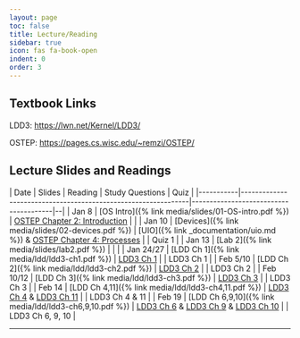 ```yaml
---
layout: page
toc: false
title: Lecture/Reading
sidebar: true
icon: fas fa-book-open
indent: 0
order: 3
---
```


## Textbook Links
LDD3: <https://lwn.net/Kernel/LDD3/>

OSTEP: <https://pages.cs.wisc.edu/~remzi/OSTEP/>

## Lecture Slides and Readings

| Date      | Slides                                                        | Reading                               | Study Questions | Quiz |
|-----------|---------------------------------------------------------------|---------------------------------------|--|
| Jan 8     | [OS Intro]({% link media/slides/01-OS-intro.pdf %})           | [OSTEP Chapter 2: Introduction](https://pages.cs.wisc.edu/~remzi/OSTEP/intro.pdf) | |
| Jan 10    | [Devices]({% link media/slides/02-devices.pdf %}) | [UIO]({% link _documentation/uio.md %}) & [OSTEP Chapter 4: Processes](https://pages.cs.wisc.edu/~remzi/OSTEP/cpu-intro.pdf) | | Quiz 1 |
| Jan 13    | [Lab 2]({% link media/slides/lab2.pdf %}) | | |
| Jan 24/27 | [LDD Ch 1]({% link media/ldd/ldd3-ch1.pdf %}) | [LDD3 Ch 1](https://lwn.net/images/pdf/LDD3/ch01.pdf) | | LDD3 Ch 1 |
| Feb 5/10     | [LDD Ch 2]({% link media/ldd/ldd3-ch2.pdf %}) | [LDD3 Ch 2](https://lwn.net/images/pdf/LDD3/ch02.pdf) | | LDD3 Ch 2 |
| Feb 10/12   | [LDD Ch 3]({% link media/ldd/ldd3-ch3.pdf %}) | [LDD3 Ch 3](https://lwn.net/images/pdf/LDD3/ch03.pdf) | | LDD3 Ch 3 |
| Feb 14    | [LDD Ch 4,11]({% link media/ldd/ldd3-ch4,11.pdf %}) | [LDD3 Ch 4](https://lwn.net/images/pdf/LDD3/ch04.pdf) & [LDD3 Ch 11](https://lwn.net/images/pdf/LDD3/ch11.pdf) | | LDD3 Ch 4 & 11 |
| Feb 19    | [LDD Ch 6,9,10]({% link media/ldd/ldd3-ch6,9,10.pdf %}) | [LDD3 Ch 6](https://lwn.net/images/pdf/LDD3/ch06.pdf) & [LDD3 Ch 9](https://lwn.net/images/pdf/LDD3/ch09.pdf) & [LDD3 Ch 10](https://lwn.net/images/pdf/LDD3/ch10.pdf) | | LDD3 Ch 6, 9, 10 |

<!-- | Jan 24/26 | [LDD Ch 1]({% link media/ldd/ldd3-ch1.pdf %})| [LDD3 Ch 1](https://lwn.net/images/pdf/LDD3/ch01.pdf) | [LDD Ch 1]({% link _pages/ldd1.md %})
| Feb 7 | [LDD Ch 2]({% link media/ldd/ldd3-ch2.pdf %})| [LDD3 Ch 2](https://lwn.net/images/pdf/LDD3/ch02.pdf) | [LDD Ch 2]({% link _pages/ldd2.md %})
| Feb 12 | [LDD Ch 3]({% link media/ldd/ldd3-ch3.pdf %})| [LDD3 Ch 3](https://lwn.net/images/pdf/LDD3/ch03.pdf) | [LDD Ch 3]({% link _pages/ldd3.md %})
| Feb 14 | [LDD Ch 4,11]({% link media/ldd/ldd3-ch4,11.pdf %})| [LDD3 Ch 4](https://lwn.net/images/pdf/LDD3/ch04.pdf) & [LDD3 Ch 11](https://lwn.net/images/pdf/LDD3/ch11.pdf) | [LDD Ch 4]({% link _pages/ldd4.md %}) & [LDD Ch 11]({% link _pages/ldd11.md %})
| Feb 21, Feb 26 | [LDD Ch 6,9,10]({% link media/ldd/ldd3-ch6,9,10.pdf %})| [LDD3 Ch 6](https://lwn.net/images/pdf/LDD3/ch06.pdf) & [LDD3 Ch 9](https://lwn.net/images/pdf/LDD3/ch09.pdf) & [LDD3 Ch 10](https://lwn.net/images/pdf/LDD3/ch10.pdf) | [LDD Ch 6]({% link _pages/ldd6.md %}) & [LDD Ch 9]({% link _pages/ldd9.md %}) & [LDD Ch 10]({% link _pages/ldd10.md %})
| Mar 11 | [AXI Part 1 & 2]({% link media/slides/axi.pdf %})| [AXI Bus Spec](http://www.gstitt.ece.ufl.edu/courses/fall15/eel4720_5721/labs/refs/AXI4_specification.pdf) | [AXI Bus I]({% link _pages/axi1.md %}) & [AXI Bus II]({% link _pages/axi2.md %}) -->


<!-- | Date of Class | Link to Material | Date of Quiz |
|---------------|------------------|--------------|
| Sep 12        | [Linux Device Drivers Chapter 1: An Introduction to Device Drivers]({% link _pages/ldd1.md %}) | 3 days after class |
| Sep 19        | [Linux Device Drivers Chapter 2: Building and Running Modules]({% link _pages/ldd2.md %}) | 3 days after class |
| Sep 26 | [Linux Device Drivers Chapter 3: Char Drivers]({% link _pages/ldd3.md %}) | 3 days after class |
| Sep 28 | [Linux Device Drivers Chapter 4: Debugging]({% link _pages/ldd4.md %})| 3 days after class |
| Sep 28 | [Linux Device Drivers Chapter 11: Data Types]({% link _pages/ldd11.md %})| 3 days after class |
| Oct 10 | [Linux Device Drivers Chapter 6: IOCTL]({% link _pages/ldd6.md %})| 3 days after class |
| Oct 10 | [Linux Device Drivers Chapter 9: Communicating with Hardware]({% link _pages/ldd9.md %})| 3 days after class |
| Oct 10 | [Linux Device Drivers Chapter 10: Interrupt Handling]({% link _pages/ldd10.md %})| 3 days after class |
| Oct 24 | [Reading Assignment 1: Introduction to the AXI Bus]({% link _pages/axi1.md %})| 3 days after class |
| Oct 31 | [Reading Assignment 2: The AXI Bus, Cont'd]({% link _pages/axi2.md %})| 3 days after class |

### Other Readings
* [Reading Assignment 3: Fourteen Ways to Fool Your Synchronizer]({% link _pages/synchronizer.md %})
* [Reading Assignment 4: I2C and SPI]({% link _pages/iic_spi.md %}) -->

----










